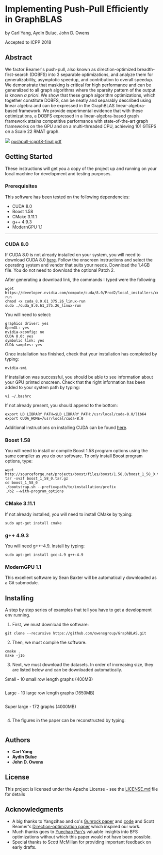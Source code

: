 # Implementing Push-Pull Efficiently in GraphBLAS

by Carl Yang, Aydin Buluc, John D. Owens

Accepted to ICPP 2018

## Abstract


We factor Beamer's push-pull, also known as direction-optimized breadth-first-search (DOBFS) into 3 separable optimizations, 
and analyze them for generalizability, asymptotic speedup, and contribution to overall speedup. We demonstrate that masking 
is critical for high performance and can be generalized to all graph algorithms where the sparsity pattern of the output is 
known _a priori_. We show that these graph algorithm optimizations, which together constitute DOBFS, can be neatly and 
separably described using linear algebra and can be expressed in the GraphBLAS linear-algebra-based framework. We provide 
experimental evidence that with these optimizations, a DOBFS expressed in a linear-algebra-based graph framework attains 
competitive performance with state-of-the-art graph frameworks on the GPU and on a multi-threaded CPU, achieving 101 GTEPS 
on a Scale 22 RMAT graph.

![](http://wwwimages.adobe.com/content/dam/acom/en/legal/images/badges/Adobe_PDF_file_icon_32x32.png) [pushpull-icpp18-final.pdf](https://github.com/owensgroup/push-pull/raw/master/pushpull-icpp2018-final.pdf)


## Getting Started

These instructions will get you a copy of the project up and running on your local machine for development and testing 
purposes.

### Prerequisites

This software has been tested on the following dependencies:

* CUDA 8.0
* Boost 1.58
* CMake 3.11.1
* g++ 4.9.3
* ModernGPU 1.1

---

### CUDA 8.0

If CUDA 8.0 is not already installed on your system, you will need to download CUDA 8.0 
[here](https://developer.nvidia.com/cuda-80-ga2-download-archive). Follow the onscreen instructions and select the operating system and vendor that suits your needs. Download the 1.4GB file. You do not need to download the optional Patch 2.

After generating a download link, the commands I typed were the following:

```
wget https://developer.nvidia.com/compute/cuda/8.0/Prod2/local_installers/cuda_8.0.61_375.26_linux-run
chmod +x cuda_8.0.61_375.26_linux-run
sudo ./cuda_8.0.61_375.26_linux-run
```

You will need to select:
```
graphics driver: yes
OpenGL: yes
nvidia-xconfig: no
CUDA 8.0: yes
symbolic link: yes
CUDA samples: yes
```

Once installation has finished, check that your installation has completed by typing:

```
nvidia-smi
```

If installation was successful, you should be able to see information about your GPU printed onscreen. 
Check that the right information has been added to your system path by typing:

```
vi ~/.bashrc
```

If not already present, you should append to the bottom:

```
export LD_LIBRARY_PATH=$LD_LIBRARY_PATH:/usr/local/cuda-8.0/lib64
export CUDA_HOME=/usr/local/cuda-8.0
```

Additional instructions on installing CUDA can be found 
[here](https://docs.nvidia.com/cuda/cuda-installation-guide-linux/index.html#runfile).

### Boost 1.58

You will need to install or compile Boost 1.58 program options using the same compiler as you do our software. 
To only install Boost program options, type:

```
wget http://sourceforge.net/projects/boost/files/boost/1.58.0/boost_1_58_0.tar.gz
tar -xvzf boost_1_58_0.tar.gz
cd boost_1_58_0
./bootstrap.sh --prefix=path/to/installation/prefix
./b2 --with-program_options
```

### CMake 3.11.1

If not already installed, you will need to install CMake by typing:

```
sudo apt-get install cmake
```

### g++ 4.9.3

You will need g++-4.9. Install by typing:

```
sudo apt-get install gcc-4.9 g++-4.9
```

### ModernGPU 1.1

This excellent software by Sean Baxter will be automatically downloaded as a Git submodule.

## Installing

A step by step series of examples that tell you have to get a development env running.

1. First, we must download the software:

```
git clone --recursive https://github.com/owensgroup/GraphBLAS.git
```

2. Then, we must compile the software.

```
cmake .
make -j16
```

3. Next, we must download the datasets. In order of increasing size, they are listed below and can be downloaded 
automatically.

Small - 10 small row length graphs (400MB)
```
```

Large - 10 large row length graphs (1650MB)
```
```

Super large - 172 graphs (4000MB)
```
```

4. The figures in the paper can be reconstructed by typing:

```
```

## Authors

* **Carl Yang**
* **Aydin Buluc**
* **John D. Owens**

## License

This project is licensed under the Apache License - see the [LICENSE.md](LICENSE) file for details

## Acknowledgments

* A big thanks to Yangzihao and co's [Gunrock paper](https://arxiv.org/pdf/1701.01170.pdf) and [code](https://github.com/gunrock/gunrock) and Scott Beamer's 
[Direction-optimization paper](www.scottbeamer.net/pubs/beamer-sc2012.pdf) which inspired our work.
* Much thanks goes to [Yuechao Pan's](https://sites.google.com/site/panyuechao/home) valuable insights into BFS optimizations
without which this paper would not have been possible.
* Special thanks to Scott McMillan for providing important feedback on early drafts.
